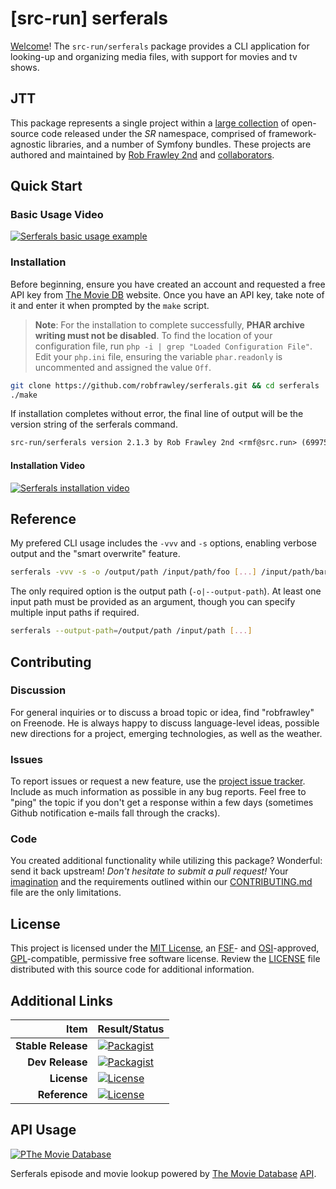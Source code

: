 # [src-run] serferals


[Welcome](https://src.run/go/readme_welcome)!
The `src-run/serferals` package provides a CLI application for looking-up and
organizing media files, with support for movies and tv shows.

## JTT

This package represents a single project within a
[large collection](https://src.run/go/explore) of open-source code released
under the *SR* namespace, comprised of framework-agnostic libraries,
and a number of Symfony bundles. These projects are authored and maintained
by [Rob Frawley 2nd](https://src.run/rmf) and 
[collaborators](https://src.run/serferals/github_collaborators).


## Quick Start


### Basic Usage Video

[![Serferals basic usage example](https://src.run/get/images/serferals-thumb-usage.png)](src.run/go/serferals-video-usage)


### Installation

Before beginning, ensure you have created an account and requested a free API key 
from [The Movie DB](https://www.themoviedb.org/) website. Once you have an API key,
take note of it and enter it when prompted by the `make` script.

> **Note**: For the installation to complete successfully, **PHAR archive writing 
> must not be disabled**. To find the location of your configuration file, run
> `php -i | grep "Loaded Configuration File"`. Edit your `php.ini` file, ensuring 
> the variable `phar.readonly` is uncommented and assigned the value `Off`.

```bash
git clone https://github.com/robfrawley/serferals.git && cd serferals
./make
```

If installation completes without error, the final line of output will be the 
version string of the serferals command.

```txt
src-run/serferals version 2.1.3 by Rob Frawley 2nd <rmf@src.run> (69975c3)
```

#### Installation Video

[![Serferals installation video](https://src.run/get/images/serferals-thumb-install.png)](src.run/go/serferals-video-install)

## Reference

My prefered CLI usage includes the `-vvv` and `-s` options, enabling verbose output 
and the "smart overwrite" feature.

```bash
serferals -vvv -s -o /output/path /input/path/foo [...] /input/path/bar
```

The only required option is the output path (`-o|--output-path`). At least one 
input path must be provided as an argument, though you can specify multiple input 
paths if required.

```bash
serferals --output-path=/output/path /input/path [...]
```

## Contributing

### Discussion

For general inquiries or to discuss a broad topic or idea, find "robfrawley" on Freenode. He is always happy to 
discuss language-level ideas, possible new directions for a project, emerging technologies, as well as the weather.

### Issues

To report issues or request a new feature, use the [project issue tracker](https://src.run/serferals/github_issues).
Include as much information as possible in any bug reports. Feel free to "ping" the topic if you don't get a response
within a few days (sometimes Github notification e-mails fall through the cracks).

### Code

You created additional functionality while utilizing this package? Wonderful: send it back upstream! *Don't hesitate to
submit a pull request!* Your [imagination](https://src.run/go/readme_imagination) and the requirements outlined within
our [CONTRIBUTING.md](https://src.run/serferals/contributing) file are the only limitations.


## License

This project is licensed under the [MIT License](https://src.run/go/mit), an [FSF](https://src.run/go/fsf)- and 
[OSI](https://src.run/go/osi)-approved, [GPL](https://src.run/go/gpl)-compatible, permissive free software license.
Review the [LICENSE](https://src.run/serferals/license) file distributed with this source code for additional
information.


## Additional Links

| Item               | Result/Status                                                                                                      |
|-------------------:|:-------------------------------------------------------------------------------------------------------------------|
| __Stable Release__ | [![Packagist](https://src.run/serferals/packagist.svg)](https://src.run/serferals/packagist)     |
| __Dev Release__    | [![Packagist](https://src.run/serferals/packagist_pre.svg)](https://src.run/serferals/packagist) |
| __License__        | [![License](https://src.run/serferals/license.svg)](https://src.run/serferals/license)           |
| __Reference__      | [![License](https://src.run/serferals/api.svg)](https://src.run/serferals/api)                   |


## API Usage

[![PThe Movie Database](https://src.run/get/images/tmdb-logo-91x81.png)](https://src.run/serferals/packagist)

Serferals episode and movie lookup powered by [The Movie Database](https://www.themoviedb.org/) [API](http://docs.themoviedb.apiary.io/).


